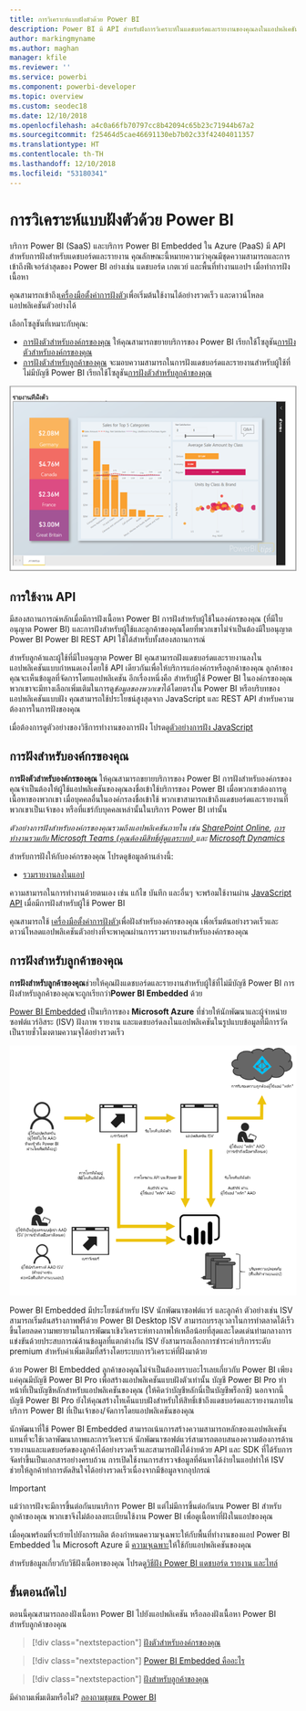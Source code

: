 ```yaml
---
title: การวิเคราะห์แบบฝังตัวด้วย Power BI
description: Power BI มี API สำหรับฝังการวิเคราะห์ในแดชบอร์ดและรายงานของคุณลงในแอปพลิเคชัน เรียนรู้เพิ่มเติมเกี่ยวกับการฝังด้วย Power BI ทั้งในการ PaaS enviornment และ SaaS environment โดยใช้ซอฟต์แวร์การวิเคราะห์แบบฝังตัว เครื่องมือการวิเคราะห์แบบฝังตัว หรือเครื่องมือข่าวกรองธุรกิจอัจฉริยะแบบฝังตัว
author: markingmyname
ms.author: maghan
manager: kfile
ms.reviewer: ''
ms.service: powerbi
ms.component: powerbi-developer
ms.topic: overview
ms.custom: seodec18
ms.date: 12/10/2018
ms.openlocfilehash: a4c0a66fb70797cc8b42094c65b23c71944b67a2
ms.sourcegitcommit: f25464d5cae46691130eb7b02c33f42404011357
ms.translationtype: HT
ms.contentlocale: th-TH
ms.lasthandoff: 12/10/2018
ms.locfileid: "53180341"
---
```

# <a name="embedded-analytics-with-power-bi"></a>การวิเคราะห์แบบฝังตัวด้วย Power BI

บริการ Power BI (SaaS) และบริการ Power BI Embedded ใน Azure (PaaS) มี API สำหรับการฝังสำหรับแดชบอร์ดและรายงาน คุณลักษณะนี้หมายความว่าคุณมีชุดความสามารถและการเข้าถึงฟีเจอร์ล่าสุดของ Power BI อย่างเช่น แดชบอร์ด เกตเวย์ และพื้นที่ทำงานแอปฯ เมื่อทำการฝังเนื้อหา

คุณสามารถเข้าถึง[เครื่องมือตั้งค่าการฝังตัว](https://aka.ms/embedsetup)เพื่อเริ่มต้นใช้งานได้อย่างรวดเร็ว และดาวน์โหลดแอปพลิเคชันตัวอย่างได้

เลือกโซลูชันที่เหมาะกับคุณ:

* [การฝังตัวสำหรับองค์กรของคุณ](embedding.md#embedding-for-your-organization) ให้คุณสามารถขยายบริการของ Power BI เรียกใช้โซลูชัน[การฝังตัวสำหรับองค์กรของคุณ](https://aka.ms/embedsetup/UserOwnsData)
* [การฝังตัวสำหรับลูกค้าของคุณ](embedding.md#embedding-for-your-customers) จะมอบความสามารถในการฝังแดชบอร์ดและรายงานสำหรับผู้ใช้ที่ไม่มีบัญชี Power BI เรียกใช้โซลูชัน[การฝังตัวสำหรับลูกค้าของคุณ](https://aka.ms/embedsetup/AppOwnsData)

![ตัวอย่าง PBIE](media/what-can-you-do/what-can-you-do-02.png)

## <a name="using-apis"></a>การใช้งาน API

มีสองสถานการณ์หลักเมื่อมีการฝังเนื้อหา Power BI  การฝังสำหรับผู้ใช้ในองค์กรของคุณ (ที่มีใบอนุญาต Power BI) และการฝังสำหรับผู้ใช้และลูกค้าของคุณโดยที่พวกเขาไม่จำเป็นต้องมีใบอนุญาต Power BI Power BI REST API ใช้ได้สำหรับทั้งสองสถานการณ์

สำหรับลูกค้าและผู้ใช้ที่มีใบอนุญาต Power BI คุณสามารถฝังแดชบอร์ดและรายงานลงในแอปพลิเคชันแบบกำหนดเองโดยใช้ API เดียวกันเพื่อให้บริการแก่องค์กรหรือลูกค้าของคุณ ลูกค้าของคุณจะเห็นข้อมูลที่จัดการโดยแอปพลิเคชัน อีกเรื่องหนึ่งคือ สำหรับผู้ใช้ Power BI ในองค์กรของคุณ พวกเขาจะมีทางเลือกเพิ่มเติมในการดู*ข้อมูลของพวกเขา*ได้โดยตรงใน Power BI หรือบริบทของแอปพลิเคชันแบบฝัง คุณสามารถใช้ประโยชน์สูงสุดจาก JavaScript และ REST API สำหรับความต้องการในการฝังของคุณ

เมื่อต้องการดูตัวอย่างของวิธีการทำงานของการฝัง โปรดดู[ตัวอย่างการฝัง JavaScript](https://microsoft.github.io/PowerBI-JavaScript/demo/)

## <a name="embedding-for-your-organization"></a>การฝังสำหรับองค์กรของคุณ

**การฝังตัวสำหรับองค์กรของคุณ** ให้คุณสามารถขยายบริการของ Power BI การฝังสำหรับองค์กรของคุณจำเป็นต้องให้ผู้ใช้แอปพลิเคชันของคุณลงชื่อเข้าใช้บริการของ Power BI เมื่อพวกเขาต้องการดูเนื้อหาของพวกเขา เมื่อบุคคลอื่นในองค์กรลงชื่อเข้าใช้ พวกเขาสามารถเข้าถึงแดชบอร์ดและรายงานที่พวกเขาเป็นเจ้าของ หรือที่แชร์กับบุคคลเหล่านั้นในบริการ Power BI เท่านั้น

*ตัวอย่างการฝังสำหรับองค์กรของคุณรวมถึงแอปพลิเคชันภายใน เช่น [SharePoint Online](https://powerbi.microsoft.com/blog/integrate-power-bi-reports-in-sharepoint-online/), [การทำงานรวมกับ Microsoft Teams (คุณต้องมีสิทธิ์ผู้ดูแลระบบ) ](https://powerbi.microsoft.com/blog/power-bi-teams-up-with-microsoft-teams/)และ [Microsoft Dynamics](https://docs.microsoft.com/dynamics365/customer-engagement/basics/add-edit-power-bi-visualizations-dashboard)*

สำหรับการฝังให้กับองค์กรของคุณ โปรดดูข้อมูลด้านล่างนี้:

* [รวมรายงานลงในแอป](embed-sample-for-your-organization.md)

ความสามารถในการทำงานด้วยตนเอง เช่น แก้ไข บันทึก และอื่นๆ จะพร้อมใช้งานผ่าน [JavaScript API](https://github.com/Microsoft/PowerBI-JavaScript) เมื่อมีการฝังสำหรับผู้ใช้ Power BI

คุณสามารถใช้ [เครื่องมือตั้งค่าการฝังตัว](https://aka.ms/embedsetup/UserOwnsData)เพื่อฝังสำหรับองค์กรของคุณ เพื่อเริ่มต้นอย่างรวดเร็วและดาวน์โหลดแอปพลิเคชันตัวอย่างที่จะพาคุณผ่านการรวมรายงานสำหรับองค์กรของคุณ

## <a name="embedding-for-your-customers"></a>การฝังสำหรับลูกค้าของคุณ

**การฝังสำหรับลูกค้าของคุณ**ช่วยให้คุณฝังแดชบอร์ดและรายงานสำหรับผู้ใช้ที่ไม่มีบัญชี Power BI การฝังสำหรับลูกค้าของคุณจะถูกเรียกว่า**Power BI Embedded** ด้วย

[Power BI Embedded](azure-pbie-what-is-power-bi-embedded.md) เป็นบริการของ **Microsoft Azure** ที่ช่วยให้นักพัฒนาและผู้จำหน่ายซอฟต์แวร์อิสระ (ISV) ฝังภาพ รายงาน และแดชบอร์ดลงในแอปพลิเคชันในรูปแบบข้อมูลที่มีการวัดเป็นรายชั่วโมงตามความจุได้อย่างรวดเร็ว

![การฝังโฟลว์การฝังสำหรับลูกค้าของคุณ](media/embedding/powerbi-embed-flow.png)

Power BI Embedded มีประโยชน์สำหรับ ISV นักพัฒนาซอฟต์แวร์ และลูกค้า ตัวอย่างเช่น ISV สามารถเริ่มต้นสร้างภาพฟรีด้วย Power BI Desktop ISV สามารถบรรลุเวลาในการทำตลาดได้เร็วขึ้นโดยลดความพยายามในการพัฒนาเชิงวิเคราะห์ทางภาพให้เหลือน้อยที่สุดและโดดเด่นท่ามกลางการแข่งขันด้วยประสบการณ์ด้านข้อมูลที่แตกต่างกัน ISV ยังสามารถเลือกการชำระค่าบริการระดับ premium สำหรับค่าเพิ่มเติมที่สร้างโดยระบบการวิเคราะห์ที่ฝังมาด้วย

ด้วย Power BI Embedded ลูกค้าของคุณไม่จำเป็นต้องทราบอะไรเลยเกี่ยวกับ Power BI เพียงแค่คุณมีบัญชี Power BI Pro เพื่อสร้างแอปพลิเคชันแบบฝังตัวเท่านั้น บัญชี Power BI Pro ทำหน้าที่เป็นบัญชีหลักสำหรับแอปพลิเคชันของคุณ (ให้คิดว่าบัญชีหลักนี่เป็นบัญชีพร็อกซี) นอกจากนี้บัญชี Power BI Pro ยังให้คุณสร้างโทเค็นแบบฝังสำหรับให้สิทธิ์เข้าถึงแดชบอร์ดและรายงานภายในบริการ Power BI ที่เป็นเจ้าของ/จัดการโดยแอปพลิเคชันของคุณ

นักพัฒนาที่ใช้ Power BI Embedded สามารถเน้นการสร้างความสามารถหลักของแอปพลิเคชันแทนที่จะใช้เวลาพัฒนาภาพและการวิเคราะห์ นักพัฒนาซอฟต์แวร์สามารถตอบสนองความต้องการด้านรายงานและแดชบอร์ดของลูกค้าได้อย่างรวดเร็วและสามารถฝังได้ง่ายด้วย API และ SDK ที่ได้รับการจัดทำขึ้นเป็นเอกสารอย่างครบถ้วน การเปิดใช้งานการสำรวจข้อมูลที่ค้นหาได้ง่ายในแอปทำให้ ISV ช่วยให้ลูกค้าทำการตัดสินใจได้อย่างรวดเร็วเนื่องจากมีข้อมูลจากอุปกรณ์

> [!IMPORTANT]
> แม้ว่าการฝังจะมีการขึ้นต่อกันบนบริการ Power BI แต่ไม่มีการขึ้นต่อกันบน Power BI สำหรับลูกค้าของคุณ พวกเขาจึงไม่ต้องลงทะเบียนใช้งาน Power BI เพื่อดูเนื้อหาที่ฝังในแอปของคุณ

เมื่อคุณพร้อมที่จะย้ายไปยังการผลิต ต้องกำหนดความจุเฉพาะให้กับพื้นที่ทำงานของแอป Power BI Embedded ใน Microsoft Azure มี [ความจุเฉพาะ](azure-pbie-create-capacity.md)ให้ใช้กับแอปพลิเคชันของคุณ

สำหรับข้อมูลเกี่ยวกับวิธีฝังเนื้อหาของคุณ โปรดดู[วิธีฝัง Power BI แดชบอร์ด รายงาน และไทล์](embed-sample-for-customers.md)

## <a name="next-steps"></a>ขั้นตอนถัดไป

ตอนนี้คุณสามารถลองฝังเนื้อหา Power BI ไปยังแอปพลิเคชัน หรือลองฝังเนื้อหา Power BI สำหรับลูกค้าของคุณ

> [!div class="nextstepaction"]
> [ฝังตัวสำหรับองค์กรของคุณ](embed-sample-for-your-organization.md)

> [!div class="nextstepaction"]
> [Power BI Embedded คืออะไร](azure-pbie-what-is-power-bi-embedded.md)

> [!div class="nextstepaction"]
>[ฝังสำหรับลูกค้าของคุณ](embed-sample-for-customers.md)

มีคำถามเพิ่มเติมหรือไม่? [ลองถามชุมชน Power BI](http://community.powerbi.com/)